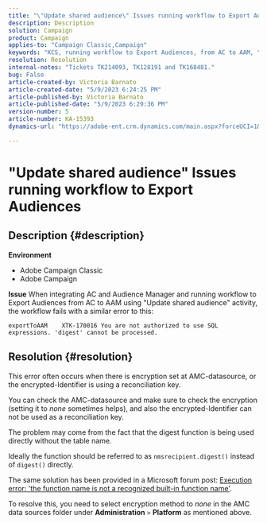 ```yaml
---
title: "\"Update shared audience\" Issues running workflow to Export Audiences"
description: Description
solution: Campaign
product: Campaign
applies-to: "Campaign Classic,Campaign"
keywords: "KCS, running workflow to Export Audiences, from AC to AAM, \"update shared audience\" activity, Adobe Campaign Classic, Adobe Campaign"
resolution: Resolution
internal-notes: "Tickets TK214093, TK128191 and TK168481."
bug: False
article-created-by: Victoria Barnato
article-created-date: "5/9/2023 6:24:25 PM"
article-published-by: Victoria Barnato
article-published-date: "5/9/2023 6:29:36 PM"
version-number: 5
article-number: KA-15393
dynamics-url: "https://adobe-ent.crm.dynamics.com/main.aspx?forceUCI=1&pagetype=entityrecord&etn=knowledgearticle&id=9303dfb5-96ee-ed11-8849-6045bd006b25"

---
```

# "Update shared audience" Issues running workflow to Export Audiences

## Description {#description}


<b>Environment</b>

- Adobe Campaign Classic
- Adobe Campaign


<b>Issue</b>
When integrating AC and Audience Manager and running workflow to Export Audiences from AC to AAM using "Update shared audience" activity, the workflow fails with a similar error to this:


```
exportToAAM    XTK-170016 You are not authorized to use SQL expressions. 'digest' cannot be processed.
```



## Resolution {#resolution}


This error often occurs when there is encryption set at AMC-datasource, or the encrypted-Identifier is using a reconciliation key.


 You can check the AMC-datasource and make sure to check the encryption (setting it to *none* sometimes helps), and also the encrypted-Identifier can not be used as a reconciliation key.


 The problem may come from the fact that the digest function is being used directly without the table name.

Ideally the function should be referred to as `nmsrecipient.digest()` instead of `digest()` directly.


 The same solution has been provided in a Microsoft forum post: [Execution error: 'the function name is not a recognized built-in function name'](https://social.msdn.microsoft.com/Forums/sqlserver/en-US/66a6e3db-3ec6-4214-9d2f-a6a532a37db5/execution-error-the-function-name-is-not-a-recognized-builtin-function-name?forum=sqldatabaseengine).


 To resolve this, you need to select encryption method to *none* in the AMC data sources folder under <b>Administration</b> `>`  <b>Platform</b> as mentioned above.
